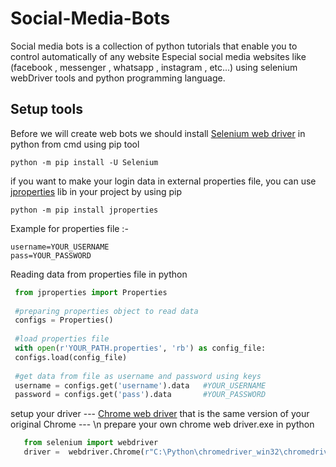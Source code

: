 # Social-Media-Bots
Social media bots is a collection of python tutorials that enable you to control automatically of any website Especial social media websites like (facebook , messenger , whatsapp , instagram , etc...) using selenium webDriver tools and python programming language.
## Setup tools 
Before we will create web bots we should install [Selenium web driver](https://www.selenium.dev/) in python from cmd using pip tool
```
python -m pip install -U Selenium  
```
if you want to make your login data in external properties file, you can use [jproperties](https://pypi.org/project/jproperties/) lib in your project by using pip 
```
python -m pip install jproperties 
```
Example for properties file :-
```
username=YOUR_USERNAME
pass=YOUR_PASSWORD
```
Reading data from properties file in python
```python
 from jproperties import Properties 
   
 #preparing properties object to read data 
 configs = Properties()
   
 #load properties file
 with open(r'YOUR_PATH.properties', 'rb') as config_file:
 configs.load(config_file)
  
 #get data from file as username and password using keys  
 username = configs.get('username').data   #YOUR_USERNAME
 password = configs.get('pass').data       #YOUR_PASSWORD

```
setup your driver --- [Chrome web driver](https://chromedriver.chromium.org/downloads) that is the same version of your original Chrome --- \n
prepare your own chrome web driver.exe in python 
```python
   from selenium import webdriver
   driver =  webdriver.Chrome(r"C:\Python\chromedriver_win32\chromedriver.exe") # change to your path

```
